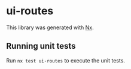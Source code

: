 # ui-routes

This library was generated with [Nx](https://nx.dev).

## Running unit tests

Run `nx test ui-routes` to execute the unit tests.
